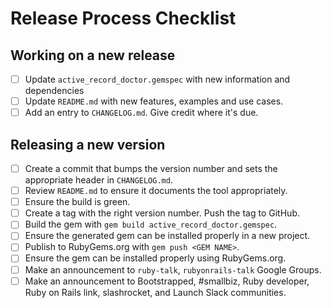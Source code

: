 # Release Process Checklist

## Working on a new release

* [ ] Update `active_record_doctor.gemspec` with new information and
  dependencies
* [ ] Update `README.md` with new features, examples and use cases.
* [ ] Add an entry to `CHANGELOG.md`. Give credit where it's due.

## Releasing a new version

* [ ] Create a commit that bumps the version number and sets the appropriate
  header in `CHANGELOG.md`.
* [ ] Review `README.md` to ensure it documents the tool appropriately.
* [ ] Ensure the build is green.
* [ ] Create a tag with the right version number. Push the tag to GitHub.
* [ ] Build the gem with `gem build active_record_doctor.gemspec`.
* [ ] Ensure the generated gem can be installed properly in a new project.
* [ ] Publish to RubyGems.org with `gem push <GEM NAME>`.
* [ ] Ensure the gem can be installed properly using RubyGems.org.
* [ ] Make an announcement to `ruby-talk`, `rubyonrails-talk` Google Groups.
* [ ] Make an announcement to Bootstrapped, #smallbiz, Ruby developer, Ruby on
  Rails link, slashrocket, and Launch Slack communities.
